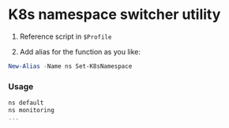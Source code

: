 # K8s namespace switcher utility

1. Reference script in `$Profile`

2. Add alias for the function as you like:

```PowerShell
New-Alias -Name ns Set-K8sNamespace
```

### Usage

```PowerShell
ns default
ns monitoring
...
```
